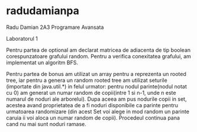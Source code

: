 # radudamianpa
Radu Damian 2A3 Programare Avansata

Laboratorul 1

Pentru partea de optional am declarat matricea de adiacenta de tip boolean corespunzatoare grafului random. 
Pentru a verifica conexitatea grafului, am implementat un algoritm BFS. 

Pentru partea de bonus am utilizat un array pentru a reprezenta un rooted tree, iar pentru a genera un random rooted tree am utilizat seturile
(importate din java.util.*) in felul urmator: pentru nodul parinte(nodul notat cu 0) am generat un numar random de copii(intre 1 si n-1, unde n este numarul 
de noduri ale arborelui). Dupa aceea am pus nodurile copii in set, acestea avand proprietatea de a fi noduri disponibile ca parinte pentru urmatoarea randomizare
(din acest Set voi alege in mod random un parinte caruia ii voi aloca un numar random de copii). Procedeul continua pana cand nu mai sunt noduri ramase.

